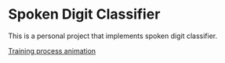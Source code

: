 # Spoken Digit Classifier

This is a personal project that implements spoken digit classifier.

[Training process animation](./training_validation_loss_animation.mp4)

